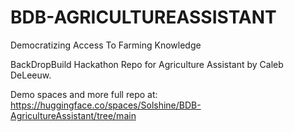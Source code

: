 # BDB-AGRICULTUREASSISTANT
Democratizing Access To Farming Knowledge

BackDropBuild Hackathon Repo for Agriculture Assistant by Caleb DeLeeuw.

Demo spaces and more full repo at:
https://huggingface.co/spaces/Solshine/BDB-AgricultureAssistant/tree/main
